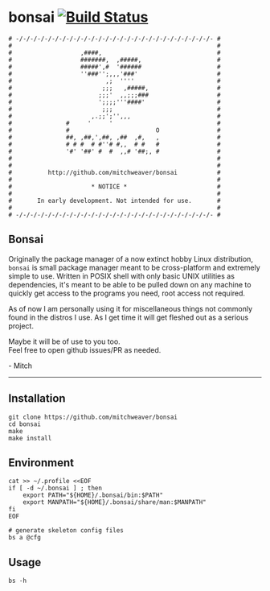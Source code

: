 # bonsai [![Build Status](https://travis-ci.com/mitchweaver/bonsai.svg?branch=master)](https://travis-ci.com/mitchweaver/bonsai)

```
# -/-/-/-/-/-/-/-/-/-/-/-/-/-/-/-/-/-/-/-/-/-/-/-/-/-/-/- #
#                                                         #
#                   ,####,                                #
#                   #######,  ,#####,                     #
#                   #####',#  '######                     #
#                   ''###'';,,,'###'                      #
#                          ,;  ''''                       #
#                         ;;;   ,#####,                   #
#                        ;;;'  ,,;;;###                   #
#                        ';;;;'''####'                    #
#                         ;;;                             #
#                      ,.;;';'',,,                        #
#               #     '     '                             #
#               #                        O                #
#               ##, ,##,',##, ,##  ,#,   ,                #
#               # # #  # #''# #,,  # #   #                #
#               '#' '##' #  #  ,,# '##;, #                #
#                                                         #
#                                                         #
#          http://github.com/mitchweaver/bonsai           #
#                                                         #
#                      * NOTICE *                         #
#                                                         #
#       In early development. Not intended for use.       #
#                                                         #
# -/-/-/-/-/-/-/-/-/-/-/-/-/-/-/-/-/-/-/-/-/-/-/-/-/-/-/- #
```

## Bonsai

Originally the package manager of a now extinct hobby Linux distribution,
`bonsai` is small package manager meant to be cross-platform and extremely
simple to use. Written in POSIX shell with only basic UNIX utilities
as dependencies, it's meant to be able to be pulled down on any machine
to quickly get access to the programs you need, root access not required.

As of now I am personally using it for miscellaneous things not commonly
found in the distros I use. As I get time it will get fleshed out as a
serious project.

Maybe it will be of use to you too.  
Feel free to open github issues/PR as needed.

\- Mitch

---

## Installation

```
git clone https://github.com/mitchweaver/bonsai
cd bonsai
make
make install
```

## Environment

```
cat >> ~/.profile <<EOF
if [ -d ~/.bonsai ] ; then
    export PATH="${HOME}/.bonsai/bin:$PATH"
    export MANPATH="${HOME}/.bonsai/share/man:$MANPATH"
fi
EOF
```

```
# generate skeleton config files
bs a @cfg
```

## Usage

```
bs -h
```
